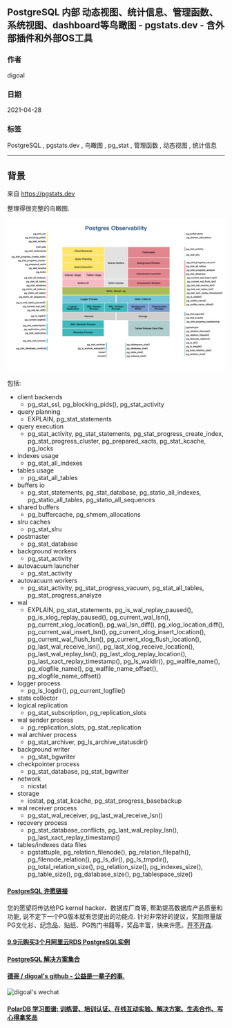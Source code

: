 ## PostgreSQL 内部 动态视图、统计信息、管理函数、系统视图、dashboard等鸟瞰图 - pgstats.dev - 含外部插件和外部OS工具   
      
### 作者      
digoal      
      
### 日期      
2021-04-28       
      
### 标签      
PostgreSQL , pgstats.dev , 鸟瞰图 , pg_stat , 管理函数 , 动态视图 , 统计信息      
      
----      
      
## 背景      
来自 https://pgstats.dev  
  
整理得很完整的鸟瞰图.    
  
![pic](20210428_02_pic_001.png)   
  
包括:  
- client backends  
    - pg_stat_ssl, pg_blocking_pids(), pg_stat_activity  
- query planning  
    - EXPLAIN, pg_stat_statements  
- query execution  
    - pg_stat_activity, pg_stat_statements, pg_stat_progress_create_index, pg_stat_progress_cluster, pg_prepared_xacts, pg_stat_kcache, pg_locks  
- indexes usage  
    - pg_stat_all_indexes  
- tables usage  
    - pg_stat_all_tables  
- buffers io  
    - pg_stat_statements, pg_stat_database, pg_statio_all_indexes, pg_statio_all_tables, pg_statio_all_sequences  
- shared buffers  
    - pg_buffercache, pg_shmem_allocations  
- slru caches  
    - pg_stat_slru  
- postmaster  
    - pg_stat_database  
- background workers  
    - pg_stat_activity  
- autovacuum launcher  
    - pg_stat_activity  
- autovacuum workers  
    - pg_stat_activity, pg_stat_progress_vacuum, pg_stat_all_tables, pg_stat_progress_analyze  
- wal  
    - EXPLAIN, pg_stat_statements, pg_is_wal_replay_paused(), pg_is_xlog_replay_paused(), pg_current_wal_lsn(), pg_current_xlog_location(), pg_wal_lsn_diff(), pg_xlog_location_diff(), pg_current_wal_insert_lsn(), pg_current_xlog_insert_location(), pg_current_wal_flush_lsn(), pg_current_xlog_flush_location(), pg_last_wal_receive_lsn(), pg_last_xlog_receive_location(), pg_last_wal_replay_lsn(), pg_last_xlog_replay_location(), pg_last_xact_replay_timestamp(), pg_ls_waldir(), pg_walfile_name(), pg_xlogfile_name(), pg_walfile_name_offset(), pg_xlogfile_name_offset()  
- logger process  
    - pg_ls_logdir(), pg_current_logfile()  
- stats collector  
- logical replication  
    - pg_stat_subscription, pg_replication_slots  
- wal sender process  
    - pg_replication_slots, pg_stat_replication  
- wal archiver process  
    - pg_stat_archiver, pg_ls_archive_statusdir()  
- background writer  
    - pg_stat_bgwriter  
- checkpointer process  
    - pg_stat_database, pg_stat_bgwriter  
- network  
    - nicstat  
- storage  
    - iostat, pg_stat_kcache, pg_stat_progress_basebackup  
- wal receiver process  
    - pg_stat_wal_receiver, pg_last_wal_receive_lsn()  
- recovery process  
    - pg_stat_database_conflicts, pg_last_wal_replay_lsn(), pg_last_xact_replay_timestamp()  
- tables/indexes data files  
    - pgstattuple, pg_relation_filenode(), pg_relation_filepath(), pg_filenode_relation(), pg_ls_dir(), pg_ls_tmpdir(), pg_total_relation_size(), pg_relation_size(), pg_indexes_size(), pg_table_size(), pg_database_size(), pg_tablespace_size()  
  
  
  
#### [PostgreSQL 许愿链接](https://github.com/digoal/blog/issues/76 "269ac3d1c492e938c0191101c7238216")
您的愿望将传达给PG kernel hacker、数据库厂商等, 帮助提高数据库产品质量和功能, 说不定下一个PG版本就有您提出的功能点. 针对非常好的提议，奖励限量版PG文化衫、纪念品、贴纸、PG热门书籍等，奖品丰富，快来许愿。[开不开森](https://github.com/digoal/blog/issues/76 "269ac3d1c492e938c0191101c7238216").  
  
  
#### [9.9元购买3个月阿里云RDS PostgreSQL实例](https://www.aliyun.com/database/postgresqlactivity "57258f76c37864c6e6d23383d05714ea")
  
  
#### [PostgreSQL 解决方案集合](https://yq.aliyun.com/topic/118 "40cff096e9ed7122c512b35d8561d9c8")
  
  
#### [德哥 / digoal's github - 公益是一辈子的事.](https://github.com/digoal/blog/blob/master/README.md "22709685feb7cab07d30f30387f0a9ae")
  
  
![digoal's wechat](../pic/digoal_weixin.jpg "f7ad92eeba24523fd47a6e1a0e691b59")
  
  
#### [PolarDB 学习图谱: 训练营、培训认证、在线互动实验、解决方案、生态合作、写心得拿奖品](https://www.aliyun.com/database/openpolardb/activity "8642f60e04ed0c814bf9cb9677976bd4")
  

